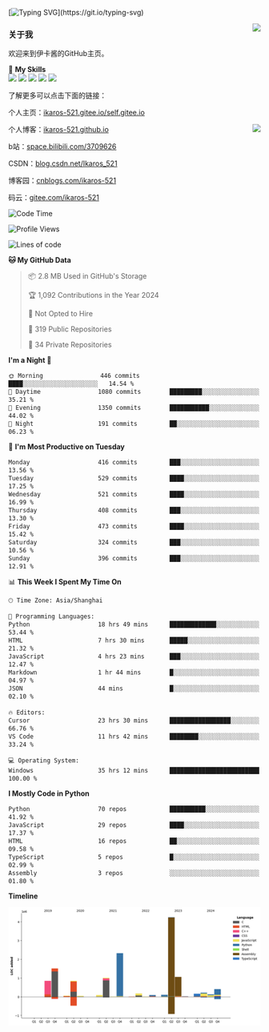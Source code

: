 [![Typing SVG](https://readme-typing-svg.herokuapp.com?size=25&duration=3000&color=8C43EA&vCenter=true&width=200&height=40&lines=Hi+Welcome+%F0%9F%91%8B%F0%9F%8F%BB;I'm+Love丶伊卡洛斯~~)](https://git.io/typing-svg)

<a href="#">
  <img align="right" src="https://github-readme-stats.vercel.app/api?username=Ikaros-521&count_private=true&show_icons=true&bg_color=15,f2f7fd,E0EAFC" />
</a>

### 关于我

欢迎来到伊卡酱的GitHub主页。

🌟 **My Skills**  
![](https://img.shields.io/badge/-C-A8B9CC?style=flat-square&logo=C&logoColor=fff)
![](https://img.shields.io/badge/-Python-3776AB?style=flat-square&logo=Python&logoColor=fff)
![](https://img.shields.io/badge/-JavaScript-F7DF1E?style=flat-square&logo=JavaScript&logoColor=fff)
![](https://img.shields.io/badge/-C++-00599C?style=flat-square&logo=Cpp&logoColor=fff)
![](https://img.shields.io/badge/-Linux-000000?style=flat-square&logo=Linux&logoColor=fff)

了解更多可以点击下面的链接：  

个人主页：[ikaros-521.gitee.io/self.gitee.io](https://ikaros-521.gitee.io/self.gitee.io/)  

<img align='right' src="https://github.com/Ikaros-521/Ikaros-521/assets/40910637/3a5e50bc-91dc-4aa5-b7a0-8b27ad1c2b33" height="330">

个人博客：[ikaros-521.github.io](https://ikaros-521.github.io/)  

b站：[space.bilibili.com/3709626](https://space.bilibili.com/3709626)  

CSDN：[blog.csdn.net/Ikaros_521](https://blog.csdn.net/Ikaros_521)  

博客园：[cnblogs.com/ikaros-521](https://www.cnblogs.com/ikaros-521)  

码云：[gitee.com/ikaros-521](https://gitee.com/ikaros-521)  


<!--START_SECTION:waka-->
![Code Time](http://img.shields.io/badge/Code%20Time-2%2C110%20hrs%2056%20mins-blue)

![Profile Views](http://img.shields.io/badge/Profile%20Views-8-blue)

![Lines of code](https://img.shields.io/badge/From%20Hello%20World%20I%27ve%20Written-13.3%20million%20lines%20of%20code-blue)

**🐱 My GitHub Data** 

> 📦 2.8 MB Used in GitHub's Storage 
 > 
> 🏆 1,092 Contributions in the Year 2024
 > 
> 🚫 Not Opted to Hire
 > 
> 📜 319 Public Repositories 
 > 
> 🔑 34 Private Repositories 
 > 
**I'm a Night 🦉** 

```text
🌞 Morning                446 commits         ████░░░░░░░░░░░░░░░░░░░░░   14.54 % 
🌆 Daytime                1080 commits        █████████░░░░░░░░░░░░░░░░   35.21 % 
🌃 Evening                1350 commits        ███████████░░░░░░░░░░░░░░   44.02 % 
🌙 Night                  191 commits         ██░░░░░░░░░░░░░░░░░░░░░░░   06.23 % 
```
📅 **I'm Most Productive on Tuesday** 

```text
Monday                   416 commits         ███░░░░░░░░░░░░░░░░░░░░░░   13.56 % 
Tuesday                  529 commits         ████░░░░░░░░░░░░░░░░░░░░░   17.25 % 
Wednesday                521 commits         ████░░░░░░░░░░░░░░░░░░░░░   16.99 % 
Thursday                 408 commits         ███░░░░░░░░░░░░░░░░░░░░░░   13.30 % 
Friday                   473 commits         ████░░░░░░░░░░░░░░░░░░░░░   15.42 % 
Saturday                 324 commits         ███░░░░░░░░░░░░░░░░░░░░░░   10.56 % 
Sunday                   396 commits         ███░░░░░░░░░░░░░░░░░░░░░░   12.91 % 
```


📊 **This Week I Spent My Time On** 

```text
🕑︎ Time Zone: Asia/Shanghai

💬 Programming Languages: 
Python                   18 hrs 49 mins      █████████████░░░░░░░░░░░░   53.44 % 
HTML                     7 hrs 30 mins       █████░░░░░░░░░░░░░░░░░░░░   21.32 % 
JavaScript               4 hrs 23 mins       ███░░░░░░░░░░░░░░░░░░░░░░   12.47 % 
Markdown                 1 hr 44 mins        █░░░░░░░░░░░░░░░░░░░░░░░░   04.97 % 
JSON                     44 mins             █░░░░░░░░░░░░░░░░░░░░░░░░   02.10 % 

🔥 Editors: 
Cursor                   23 hrs 30 mins      █████████████████░░░░░░░░   66.76 % 
VS Code                  11 hrs 42 mins      ████████░░░░░░░░░░░░░░░░░   33.24 % 

💻 Operating System: 
Windows                  35 hrs 12 mins      █████████████████████████   100.00 % 
```

**I Mostly Code in Python** 

```text
Python                   70 repos            ██████████░░░░░░░░░░░░░░░   41.92 % 
JavaScript               29 repos            ████░░░░░░░░░░░░░░░░░░░░░   17.37 % 
HTML                     16 repos            ██░░░░░░░░░░░░░░░░░░░░░░░   09.58 % 
TypeScript               5 repos             █░░░░░░░░░░░░░░░░░░░░░░░░   02.99 % 
Assembly                 3 repos             ░░░░░░░░░░░░░░░░░░░░░░░░░   01.80 % 
```



**Timeline**

![Lines of Code chart](https://raw.githubusercontent.com/Ikaros-521/Ikaros-521/main/assets/bar_graph.png)


<!--END_SECTION:waka-->


<!--
**Ikaros-521/Ikaros-521** is a ✨ _special_ ✨ repository because its `README.md` (this file) appears on your GitHub profile.

Here are some ideas to get you started:

- 🔭 I’m currently working on ...
- 🌱 I’m currently learning ...
- 👯 I’m looking to collaborate on ...
- 🤔 I’m looking for help with ...
- 💬 Ask me about ...
- 📫 How to reach me: ...
- 😄 Pronouns: ...
- ⚡ Fun fact: ...
-->
